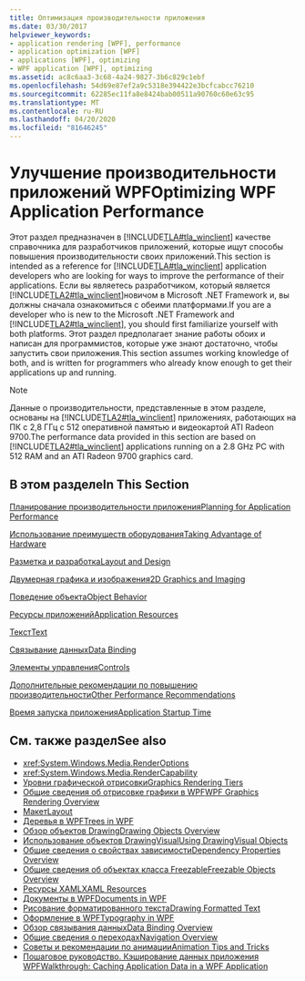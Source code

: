 ```yaml
---
title: Оптимизация производительности приложения
ms.date: 03/30/2017
helpviewer_keywords:
- application rendering [WPF], performance
- application optimization [WPF]
- applications [WPF], optimizing
- WPF application [WPF], optimizing
ms.assetid: ac8c6aa3-3c68-4a24-9827-3b6c829c1ebf
ms.openlocfilehash: 54d69e87ef2a9c5318e394422e3bcfcabcc76210
ms.sourcegitcommit: 62285ec11fa8e8424bab00511a90760c60e63c95
ms.translationtype: MT
ms.contentlocale: ru-RU
ms.lasthandoff: 04/20/2020
ms.locfileid: "81646245"
---
```

# <a name="optimizing-wpf-application-performance"></a><span data-ttu-id="4f81c-102">Улучшение производительности приложений WPF</span><span class="sxs-lookup"><span data-stu-id="4f81c-102">Optimizing WPF Application Performance</span></span>
<span data-ttu-id="4f81c-103">Этот раздел предназначен в [!INCLUDE[TLA#tla_winclient](../../../../includes/tlasharptla-winclient-md.md)] качестве справочника для разработчиков приложений, которые ищут способы повышения производительности своих приложений.</span><span class="sxs-lookup"><span data-stu-id="4f81c-103">This section is intended as a reference for [!INCLUDE[TLA#tla_winclient](../../../../includes/tlasharptla-winclient-md.md)] application developers who are looking for ways to improve the performance of their applications.</span></span> <span data-ttu-id="4f81c-104">Если вы являетесь разработчиком, который является [!INCLUDE[TLA2#tla_winclient](../../../../includes/tla2sharptla-winclient-md.md)]новичом в Microsoft .NET Framework и, вы должны сначала ознакомиться с обеими платформами.</span><span class="sxs-lookup"><span data-stu-id="4f81c-104">If you are a developer who is new to the Microsoft .NET Framework and [!INCLUDE[TLA2#tla_winclient](../../../../includes/tla2sharptla-winclient-md.md)], you should first familiarize yourself with both platforms.</span></span> <span data-ttu-id="4f81c-105">Этот раздел предполагает знание работы обоих и написан для программистов, которые уже знают достаточно, чтобы запустить свои приложения.</span><span class="sxs-lookup"><span data-stu-id="4f81c-105">This section assumes working knowledge of both, and is written for programmers who already know enough to get their applications up and running.</span></span>  
  
> [!NOTE]
> <span data-ttu-id="4f81c-106">Данные о производительности, представленные в этом разделе, основаны на [!INCLUDE[TLA2#tla_winclient](../../../../includes/tla2sharptla-winclient-md.md)] приложениях, работающих на ПК с 2,8 ГГц с 512 оперативной памятью и видеокартой ATI Radeon 9700.</span><span class="sxs-lookup"><span data-stu-id="4f81c-106">The performance data provided in this section are based on [!INCLUDE[TLA2#tla_winclient](../../../../includes/tla2sharptla-winclient-md.md)] applications running on a 2.8 GHz PC with 512 RAM and an ATI Radeon 9700 graphics card.</span></span>  
  
## <a name="in-this-section"></a><span data-ttu-id="4f81c-107">В этом разделе</span><span class="sxs-lookup"><span data-stu-id="4f81c-107">In This Section</span></span>  
 [<span data-ttu-id="4f81c-108">Планирование производительности приложения</span><span class="sxs-lookup"><span data-stu-id="4f81c-108">Planning for Application Performance</span></span>](planning-for-application-performance.md)  
  
 [<span data-ttu-id="4f81c-109">Использование преимуществ оборудования</span><span class="sxs-lookup"><span data-stu-id="4f81c-109">Taking Advantage of Hardware</span></span>](optimizing-performance-taking-advantage-of-hardware.md)  
  
 [<span data-ttu-id="4f81c-110">Разметка и разработка</span><span class="sxs-lookup"><span data-stu-id="4f81c-110">Layout and Design</span></span>](optimizing-performance-layout-and-design.md)  
  
 [<span data-ttu-id="4f81c-111">Двумерная графика и изображения</span><span class="sxs-lookup"><span data-stu-id="4f81c-111">2D Graphics and Imaging</span></span>](optimizing-performance-2d-graphics-and-imaging.md)  
  
 [<span data-ttu-id="4f81c-112">Поведение объекта</span><span class="sxs-lookup"><span data-stu-id="4f81c-112">Object Behavior</span></span>](optimizing-performance-object-behavior.md)  
  
 [<span data-ttu-id="4f81c-113">Ресурсы приложений</span><span class="sxs-lookup"><span data-stu-id="4f81c-113">Application Resources</span></span>](optimizing-performance-application-resources.md)  
  
 [<span data-ttu-id="4f81c-114">Текст</span><span class="sxs-lookup"><span data-stu-id="4f81c-114">Text</span></span>](optimizing-performance-text.md)  
  
 [<span data-ttu-id="4f81c-115">Связывание данных</span><span class="sxs-lookup"><span data-stu-id="4f81c-115">Data Binding</span></span>](optimizing-performance-data-binding.md)  
  
 [<span data-ttu-id="4f81c-116">Элементы управления</span><span class="sxs-lookup"><span data-stu-id="4f81c-116">Controls</span></span>](optimizing-performance-controls.md)  
  
 [<span data-ttu-id="4f81c-117">Дополнительные рекомендации по повышению производительности</span><span class="sxs-lookup"><span data-stu-id="4f81c-117">Other Performance Recommendations</span></span>](optimizing-performance-other-recommendations.md)  
  
 [<span data-ttu-id="4f81c-118">Время запуска приложения</span><span class="sxs-lookup"><span data-stu-id="4f81c-118">Application Startup Time</span></span>](application-startup-time.md)  
  
## <a name="see-also"></a><span data-ttu-id="4f81c-119">См. также раздел</span><span class="sxs-lookup"><span data-stu-id="4f81c-119">See also</span></span>

- <xref:System.Windows.Media.RenderOptions>
- <xref:System.Windows.Media.RenderCapability>
- [<span data-ttu-id="4f81c-120">Уровни графической отрисовки</span><span class="sxs-lookup"><span data-stu-id="4f81c-120">Graphics Rendering Tiers</span></span>](graphics-rendering-tiers.md)
- [<span data-ttu-id="4f81c-121">Общие сведения об отрисовке графики в WPF</span><span class="sxs-lookup"><span data-stu-id="4f81c-121">WPF Graphics Rendering Overview</span></span>](../graphics-multimedia/wpf-graphics-rendering-overview.md)
- [<span data-ttu-id="4f81c-122">Макет</span><span class="sxs-lookup"><span data-stu-id="4f81c-122">Layout</span></span>](layout.md)
- [<span data-ttu-id="4f81c-123">Деревья в WPF</span><span class="sxs-lookup"><span data-stu-id="4f81c-123">Trees in WPF</span></span>](trees-in-wpf.md)
- [<span data-ttu-id="4f81c-124">Обзор объектов Drawing</span><span class="sxs-lookup"><span data-stu-id="4f81c-124">Drawing Objects Overview</span></span>](../graphics-multimedia/drawing-objects-overview.md)
- [<span data-ttu-id="4f81c-125">Использование объектов DrawingVisual</span><span class="sxs-lookup"><span data-stu-id="4f81c-125">Using DrawingVisual Objects</span></span>](../graphics-multimedia/using-drawingvisual-objects.md)
- [<span data-ttu-id="4f81c-126">Общие сведения о свойствах зависимости</span><span class="sxs-lookup"><span data-stu-id="4f81c-126">Dependency Properties Overview</span></span>](dependency-properties-overview.md)
- [<span data-ttu-id="4f81c-127">Общие сведения об объектах класса Freezable</span><span class="sxs-lookup"><span data-stu-id="4f81c-127">Freezable Objects Overview</span></span>](freezable-objects-overview.md)
- [<span data-ttu-id="4f81c-128">Ресурсы XAML</span><span class="sxs-lookup"><span data-stu-id="4f81c-128">XAML Resources</span></span>](../../../desktop-wpf/fundamentals/xaml-resources-define.md)
- [<span data-ttu-id="4f81c-129">Документы в WPF</span><span class="sxs-lookup"><span data-stu-id="4f81c-129">Documents in WPF</span></span>](documents-in-wpf.md)
- [<span data-ttu-id="4f81c-130">Рисование форматированного текста</span><span class="sxs-lookup"><span data-stu-id="4f81c-130">Drawing Formatted Text</span></span>](drawing-formatted-text.md)
- [<span data-ttu-id="4f81c-131">Оформление в WPF</span><span class="sxs-lookup"><span data-stu-id="4f81c-131">Typography in WPF</span></span>](typography-in-wpf.md)
- [<span data-ttu-id="4f81c-132">Обзор связывания данных</span><span class="sxs-lookup"><span data-stu-id="4f81c-132">Data Binding Overview</span></span>](../../../desktop-wpf/data/data-binding-overview.md)
- [<span data-ttu-id="4f81c-133">Общие сведения о переходах</span><span class="sxs-lookup"><span data-stu-id="4f81c-133">Navigation Overview</span></span>](../app-development/navigation-overview.md)
- [<span data-ttu-id="4f81c-134">Советы и рекомендации по анимации</span><span class="sxs-lookup"><span data-stu-id="4f81c-134">Animation Tips and Tricks</span></span>](../graphics-multimedia/animation-tips-and-tricks.md)
- [<span data-ttu-id="4f81c-135">Пошаговое руководство. Кэширование данных приложения WPF</span><span class="sxs-lookup"><span data-stu-id="4f81c-135">Walkthrough: Caching Application Data in a WPF Application</span></span>](walkthrough-caching-application-data-in-a-wpf-application.md)
